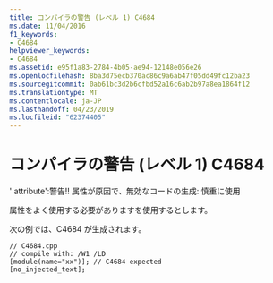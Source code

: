 ```yaml
---
title: コンパイラの警告 (レベル 1) C4684
ms.date: 11/04/2016
f1_keywords:
- C4684
helpviewer_keywords:
- C4684
ms.assetid: e95f1a83-2784-4b05-ae94-12148e056e26
ms.openlocfilehash: 8ba3d75ecb370ac86c9a6ab47f05dd49fc12ba23
ms.sourcegitcommit: 0ab61bc3d2b6cfbd52a16c6ab2b97a8ea1864f12
ms.translationtype: MT
ms.contentlocale: ja-JP
ms.lasthandoff: 04/23/2019
ms.locfileid: "62374405"
---
```

# <a name="compiler-warning-level-1-c4684"></a>コンパイラの警告 (レベル 1) C4684

' attribute':警告!! 属性が原因で、無効なコードの生成: 慎重に使用

属性をよく使用する必要がありますを使用するとします。

次の例では、C4684 が生成されます。

```
// C4684.cpp
// compile with: /W1 /LD
[module(name="xx")]; // C4684 expected
[no_injected_text];
```